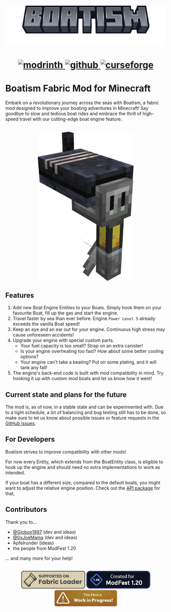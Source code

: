 ![boatism_thumbnail](external/promo/boatism_thumb_v1.png)

<div style="text-align: center;">
<h1>
    <a href="https://modrinth.com/mod/boatism">
        <img alt="modrinth" src="https://img.shields.io/badge/-modrinth-gray?style=for-the-badge&labelColor=green&labelWidth=15&logo=appveyor&logoColor=white">
    </a>
    <a href="https://github.com/JR1811/boatism/releases">
        <img alt="github" src="https://img.shields.io/github/v/release/JR1811/boatism?logo=github&style=for-the-badge">
    </a>
    <a href="https://www.curseforge.com/minecraft/mc-mods/boatism">
        <img alt="curseforge" src="https://img.shields.io/badge/-CurseForge-gray?style=for-the-badge&logo=curseforge&labelColor=orange">
    </a>
</h1>
</div>

# Boatism Fabric Mod for Minecraft

Embark on a revolutionary journey across the seas with Boatism,
a fabric mod designed to improve your boating adventures in Minecraft!
Say goodbye to slow and tedious boat rides and embrace the thrill of high-speed travel
with our cutting-edge boat engine feature.

<div style="text-align: center;">
<br>
<a href="https://github.com/JR1811/boatism"><img
    src="external/promo/base_engine_alt.png"
    alt="Boatism Engine"
    width="300"
></a>
</div>

## Features

1. Add new Boat Engine Entities to your Boats. Simply hook them on your favourite Boat, fill up the gas and start the
   engine.
2. Travel faster by sea than ever before. Engine `Power Level 5` already exceeds the vanilla Boat speed!
3. Keep an eye and an ear out for your engine. Continuous high stress may cause unforeseen accidents!
4. Upgrade your engine with special custom parts.
    - Your fuel capacity is too small? Strap on an extra canister!
    - Is your engine overheating too fast? How about some better cooling options?
    - Your engine can't take a beating? Put on some plating, and it will tank any fall!
5. The engine's back-end code is built with mod compatibility in mind. Try hooking it up with custom mod boats and let
   us know how it went!

## Current state and plans for the future

The mod is, as of now, in a stable state and can be experimented with.
Due to a tight schedule, a lot of balancing and bug testing still has to be done, so make sure to let us know about
possible issues
or feature requests in the [GitHub issues](https://github.com/JR1811/Boatism/issues).

## For Developers

Boatism strives to improve compatibility with other mods!

For now every Entity, which extends from the BoatEntity class, is eligible
to hook up the engine and should need no extra implementations to work as intended.

If your boat has a different size, compared to the default boats, you might want
to adjust the relative engine position. 
Check out the [API package](https://github.com/JR1811/Boatism/tree/master/src/main/java/net/shirojr/boatism/api)
for that,

## Contributors

Thank you to...

- [@Globox1997](https://github.com/Globox1997) (dev and ideas)
- [@0xJoeMama](https://github.com/0xJoeMama) (dev and ideas)
- Apfelrunder (ideas)
- the people from ModFest 1.20

... and many more for your help!


<div style="text-align: center;">
<br>
<a href="https://fabricmc.net/"><img
    src="external/promo/fabric_supported.png"
    alt="Supported on Fabric"
    width="200"
></a>
<a href="https://modfest.net/1.20"><img
    src="external/promo/badges/created_for_modfest_1_20_long.png"
    alt="Supported on Fabric"
    width="200"
></a>
<a href="https://github.com/JR1811/Boatism/issues"><img
    src="external/promo/badges/work_in_progress.png"
    alt="Work in Progress"
    width="200"
></a>
</div>
